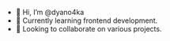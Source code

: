 - 👋 Hi, I’m @dyano4ka
- 🌱 Currently learning frontend development.
- 💞️ Looking to collaborate on various projects.


<!---
dyano4ka/dyano4ka is a ✨ special ✨ repository because its `README.md` (this file) appears on your GitHub profile.
You can click the Preview link to take a look at your changes.
--->
